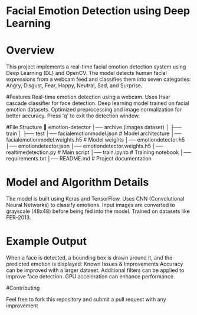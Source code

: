 # Facial Emotion Detection using Deep Learning

# Overview

This project implements a real-time facial emotion detection system using Deep Learning (DL) and OpenCV. The model detects human facial expressions from a webcam feed and classifies them into seven categories: Angry, Disgust, Fear, Happy, Neutral, Sad, and Surprise.

#Features
Real-time emotion detection using a webcam.
Uses Haar cascade classifier for face detection.
Deep learning model trained on facial emotion datasets.
Optimized preprocessing and image normalization for better accuracy.
Press 'q' to exit the detection window.

#File Structure 
📂 emotion-detector
│── archive (images dataset)
│   ├── train
│   ├── test
│── facialemotionmodel.json  # Model architecture
│── facialemotionmodel.weights.h5  # Model weights
│── emotiondetector.h5
│── emotiondetector.json
│── emotiondetector.weights.h5
│── realtimedetection.py  # Main script
│── train.ipynb  # Training notebook
│── requirements.txt
│── README.md  # Project documentation

# Model and Algorithm Details
The model is built using Keras and TensorFlow.
Uses CNN (Convolutional Neural Networks) to classify emotions.
Input images are converted to grayscale (48x48) before being fed into the model.
Trained on datasets like FER-2013.

# Example Output
When a face is detected, a bounding box is drawn around it, and the predicted emotion is displayed:
Known Issues & Improvements
Accuracy can be improved with a larger dataset.
Additional filters can be applied to improve face detection.
GPU acceleration can enhance performance.

#Contributing

Feel free to fork this repository and submit a pull request with any improvement
